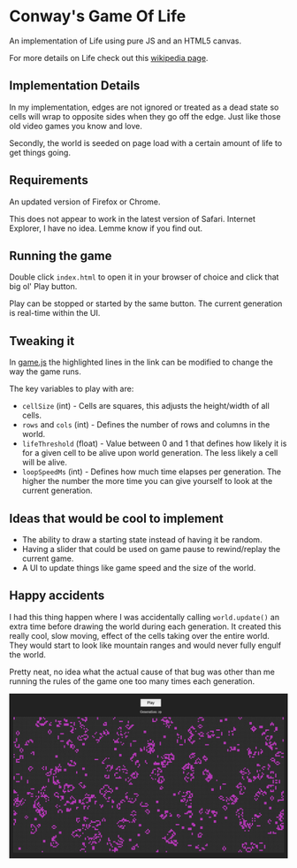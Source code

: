 # Conway's Game Of Life
An implementation of Life using pure JS and an HTML5 canvas.

For more details on Life check out this
[wikipedia page](https://en.wikipedia.org/wiki/Conway%27s_Game_of_Life).

## Implementation Details
In my implementation, edges are not ignored or treated as a dead state so cells
will wrap to opposite sides when they go off the edge. Just like those old video
games you know and love.

Secondly, the world is seeded on page load with a certain amount of life to get
things going.

## Requirements
An updated version of Firefox or Chrome.

This does not appear to work in the latest version of Safari. Internet Explorer,
I have no idea. Lemme know if you find out.

## Running the game
Double click `index.html` to open it in your browser of choice and click that
big ol' Play button.

Play can be stopped or started by the same button. The current generation is
real-time within the UI.

## Tweaking it
In [game.js](https://github.com/carterbancroft/life-csnw/blob/master/js/game.js#L12-L34)
the highlighted lines in the link can be modified to change the way the game
runs.

The key variables to play with are:

- `cellSize` (int) - Cells are squares, this adjusts the height/width of all
cells.
- `rows` and `cols` (int) - Defines the number of rows and columns in the world.
- `lifeThreshold` (float) - Value between 0 and 1 that defines how likely it is
for a given cell to be alive upon world generation. The less likely a cell will
be alive.
- `loopSpeedMs` (int) - Defines how much time elapses per generation. The higher
the number the more time you can give yourself to look at the current
generation.

## Ideas that would be cool to implement
- The ability to draw a starting state instead of having it be random.
- Having a slider that could be used on game pause to rewind/replay the current
game.
- A UI to update things like game speed and the size of the world.

## Happy accidents
I had this thing happen where I was accidentally calling `world.update()` an
extra time before drawing the world during each generation. It created this
really cool, slow moving, effect of the cells taking over the entire world. They
would start to look like mountain ranges and would never fully engulf the world.

Pretty neat, no idea what the actual cause of that bug was other than me
running the rules of the game one too many times each generation.

![](screenshots/game.png)
